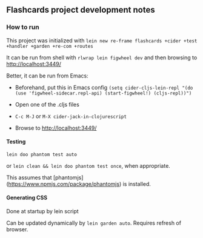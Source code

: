 ## Flashcards project development notes

### How to run

This project was initialized with `lein new re-frame flashcards +cider +test +handler +garden +re-com +routes`

It can be run from shell with `rlwrap lein figwheel dev` and then browsing to
[http://localhost:3449/](http://localhost:3449/)

Better, it can be run from Emacs:
- Beforehand, put this in Emacs config `(setq cider-cljs-lein-repl "(do (use
  'figwheel-sidecar.repl-api) (start-figwheel!) (cljs-repl))")`

- Open one of the .cljs files
- `C-c M-J` or `M-X cider-jack-in-clojurescript`
- Browse to [http://localhost:3449/](http://localhost:3449/)

#### Testing

`lein doo phantom test auto`

or `lein clean && lein doo phantom test once`, when appropriate.

This assumes that [phantomjs] (https://www.npmjs.com/package/phantomjs) is installed.

#### Generating CSS

Done at startup by lein script

Can be updated dynamically by `lein garden auto`. Requires refresh of browser.

